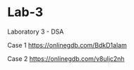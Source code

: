 # Lab-3
Laboratory 3 - DSA

Case 1 
https://onlinegdb.com/BdkD1alam

Case 2
https://onlinegdb.com/v8uljc2nh
